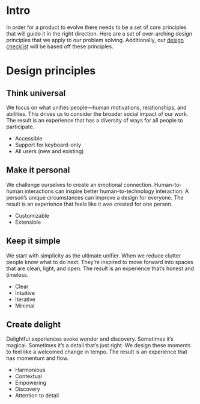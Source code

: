 # Intro
In order for a product to evolve there needs to be a set of core principles that will guide it in the right direction. Here are a set of over-arching design principles that we apply to our problem solving. Additionally, our [design checklist](https://github.com/Microsoft/vscode/wiki/%5BWIP%5D-Design-Checklist) will be based off these principles.

# Design principles
## Think universal
We focus on what unifies people—human motivations, relationships, and abilities. This drives us to consider the broader social impact of our work. The result is an experience that has a diversity of ways for all people to participate.

- Accessible
- Support for keyboard-only
- All users (new and existing)

## Make it personal
We challenge ourselves to create an emotional connection. Human-to-human interactions can inspire better human-to-technology interaction. A person’s unique circumstances can improve a design for everyone. The result is an experience that feels like it was created for one person.

- Customizable
- Extensible

## Keep it simple
We start with simplicity as the ultimate unifier. When we reduce clutter people know what to do next. They’re inspired to move forward into spaces that are clean, light, and open. The result is an experience that’s honest and timeless.

- Clear
- Intuitive
- Iterative
- Minimal

## Create delight
Delightful experiences evoke wonder and discovery. Sometimes it’s magical. Sometimes it’s a detail that’s just right. We design these moments to feel like a welcomed change in tempo. The result is an experience that has momentum and flow.

- Harmonious
- Contextual
- Empowering
- Discovery
- Attention to detail